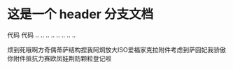 # 这是一个 header 分支文档

代码
代码
..
..
..
..
..
..
..
..


烦到死哦啊方奇偶蒂萨结构捏我阿炯放大ISO爱福家克拉附件考虑到萨囧妃我骄傲你附件抵抗力赛欧凤娃荆防颗粒登记啦

